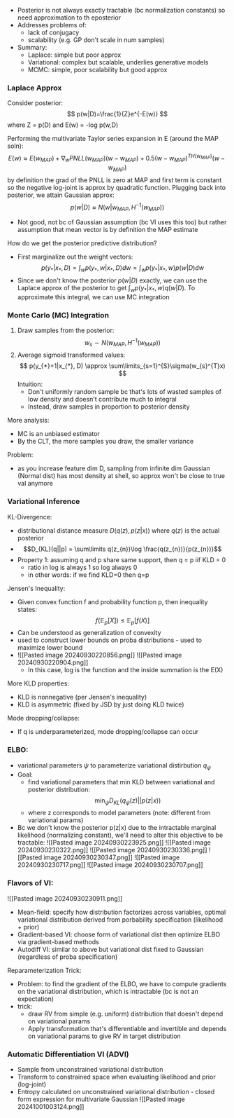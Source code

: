 
- Posterior is not always exactly tractable (bc normalization constants) so need approximation to th eposterior
- Addresses problems of: 
	- lack of conjugacy
	- scalability (e.g. GP don't scale in num samples)
- Summary: 
	- Laplace: simple but poor approx
	- Variational: complex but scalable, underlies generative models
	- MCMC: simple, poor scalability but good approx

### Laplace Approx

Consider posterior: 
$$
p(w|D)=\frac{1}{Z}e^{-E(w)}
$$
where Z = p(D) and E(w) = -log p(w,D)

Performing the multivariate Taylor series expansion in E (around the MAP soln): 
$$
E(w) \approx E(w_{MAP}) + \nabla_{w}PNLL(w_{MAP})(w-w_{MAP}) + 0.5(w-w_{MAP})^{T H(w_{MAP})}(w-w_{MAP})
$$
by definition the grad of the PNLL is zero at MAP and first term is constant so the negative log-joint is approx by quadratic function. Plugging back into posterior, we attain Gaussian approx: 
$$
p(w|D) \approx N(w|w_{MAP}, H^{-1}(w_{MAP}))
$$
- Not good, not bc of Gaussian assumption (bc VI uses this too) but rather assumption that mean vector is by definition the MAP estimate


How do we get the posterior predictive distribution? 
- First marginalize out the weight vectors:
  $$
  p(y_{*}|x_{*},D) = \int_{w}p(y_{*}, w|x_{*}, D)dw = \int_{w}p(y_{*}|x_{*}, w)p(w|D)dw
  $$
- Since we don't know the posterior $p(w|D)$ exactly, we can use the Laplace approx of the posterior to get $\int_{w}p(y_{*}|x_{*}, w)q(w|D)$. To approximate this integral, we can use MC integration

### Monte Carlo (MC) Integration
1. Draw samples from the posterior: 
   $$
   w_{s} \sim N(w_{MAP}, H^{-1}(w_{MAP}))
   $$
2. Average sigmoid transformed values: 
   $$
   p(y_{*}=1|x_{*}, D) \approx \sum\limits_{s=1}^{S}\sigma(w_{s}^{T}x)
   $$
   Intuition: 
   - Don't uniformly random sample bc that's lots of wasted samples of low density and doesn't contribute much to integral
   - Instead, draw samples in proportion to posterior density

More analysis: 
- MC is an unbiased estimator
- By the CLT, the more samples you draw, the smaller variance

Problem: 
- as you increase feature dim D, sampling from infinite dim Gaussian (Normal dist) has most density at shell, so approx won't be close to true val anymore 

### Variational Inference

KL-Divergence: 
- distributional distance measure $D(q(z), p(z|x))$ where $q(z)$ is the actual posterior 
- $$D_{KL}(q||p) = \sum\limits q(z_{n})\log \frac{q(z_{n})}{p(z_{n})}$$
- Property 1: assuming q and p share same support, then q = p iif KLD = 0
	- ratio in log is always 1 so log always 0
	- in other words: if we find KLD=0 then q=p

Jensen's Inequality: 
- Given convex function f and probability function p, then inequality states: 
  $$
  f(\mathbb{E}_{p}[X]) \leq \mathbb{E}_{p}[f(X)]
  $$
- Can be understood as generalization of convexity
- used to construct lower bounds on proba distributions - used to maximize lower bound
- ![[Pasted image 20240930220856.png]]
  ![[Pasted image 20240930220904.png]]
  - In this case, log is the function and the inside summation is the E(X)

More KLD properties: 
- KLD is nonnegative (per Jensen's inequality)
- KLD is asymmetric (fixed by JSD by just doing KLD twice)

Mode dropping/collapse: 
- If q is underparameterized, mode dropping/collapse can occur

### ELBO: 
- variational parameters $\psi$ to parameterize variational distirbution $q_\psi$ 
- Goal: 
	- find variational parameters that min KLD between variational and posterior distribution: 
	  $$
	  \min_{\psi} D_{KL}(q_{\psi}(z) || p(z|x))
	  $$
	- where z corresponds to model parameters (note: different from variational params) 
- Bc we don't know the posterior p(z|x) due to the intractable marginal likelihood (normalizing constant), we'll need to alter this objective to be tractable:
  ![[Pasted image 20240930223925.png]]
  ![[Pasted image 20240930230322.png]]
  ![[Pasted image 20240930230336.png]]
  ![[Pasted image 20240930230347.png]]
  ![[Pasted image 20240930230717.png]]
  ![[Pasted image 20240930230707.png]]
  

### Flavors of VI: 
![[Pasted image 20240930230911.png]]
- Mean-field: specify how distribution factorizes across variables, optimal variational distribution derived from porbability specification (likelihood + prior)
- Gradient-based VI: choose form of variational dist then optimize ELBO via gradient-based methods
- Autodiff VI: similar to above but variational dist fixed to Gaussian (regardless of proba specification)
  
Reparameterization Trick: 
- Problem: to find the gradient of the ELBO, we have to compute gradients on the variational distribution, which is intractable (bc is not an expectation)
- trick: 
	- draw RV from simple (e.g. uniform) distribution that doesn't depend on variational params
	- Apply transformation that's differentiable and invertible and depends on variational params to give RV in target distribution

### Automatic Differentiation VI (ADVI)
- Sample from unconstrained variational distribution
- Transform to constrained space when evaluating likelihood and prior (log-joint)
- Entropy calculated on unconstrained variational distribution - closed form expression for multivariate Gaussian
  ![[Pasted image 20241001003124.png]]
